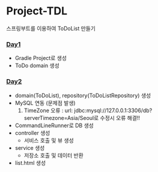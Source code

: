 # Project-TDL
스프링부트를 이용하여 ToDoList 만들기

### [Day1](https://github.com/woghd9072/Project-TDL/tree/master/Project-TDL)
- Gradle Project로 생성
- ToDo domain 생성

### [Day2]()
- domain(ToDoList), repository(ToDoListRepository) 생성
- MySQL 연동 (문제점 발생)
  1. TimeZone 오류 : url: jdbc:mysql://127.0.0.1:3306/db?serverTimezone=Asia/Seoul로 수정시 오류 해결!!
- CommandLineRunner로 DB 생성
- controller 생성
  - 서비스 호출 및 뷰 생성
- service 생성
  - 저장소 호출 및 데이터 반환
- list.html 생성
